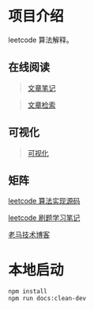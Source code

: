 # 项目介绍 

leetcode 算法解释。

## 在线阅读

> [文章笔记](https://houbb.github.io/leetcode-notes)

> [文章检索](https://houbb.github.io/leetcode-notes/leetcode/index/leecode.html)

## 可视化

> [可视化](https://houbb.github.io/leetcode-notes/leetcode/visible/index.html)

## 矩阵

[leetcode 算法实现源码](https://github.com/houbb/leetcode)

[leetcode 刷题学习笔记](https://github.com/houbb/leetcode-notes)

[老马技术博客](https://houbb.github.io/)

# 本地启动

```
npm install
npm run docs:clean-dev
```